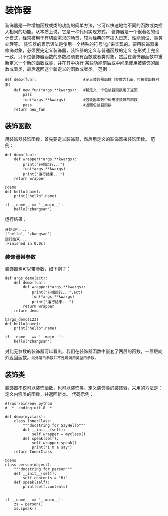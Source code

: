 # 装饰器
装饰器是一种增加函数或类的功能的简单方法，它可以快速地给不同的函数或类插入相同的功能。从本质上说，它是一种代码实现方式。
装饰器是一个很著名的设计模式，经常被用于有切面需求的场景，较为经典的有插入日志、性能测试、事务处理等。
装饰器的表示语法是使用一个特殊的符号“@”来实现的。要用装饰器来修饰对象，必须要先定义装饰器，装饰器的定义与普通函数的定义
在形式上完全一致，只不过装饰器函数的参数必须要有函数或者类对象，然后在装饰器函数中重新定义一个新的函数或类，并在其中执行
某些功能前后或中间来使用被装饰的函数或着类，最后返回这个新定义的函数或者类。
范例：
```
def demo(fun):                     #定义装饰器函数（参数为fun，可接受函数对象）
	def new_fun(*args,**kwargs):   #新定义一个包装器函数用于返回
		pass
		fun(*args,**kwargs)        #包装器函数中调用被装饰的函数
		pass                       #返回包装器函数
	return new_fun
```
## 装饰函数
用装饰器装饰函数，首先要定义装饰器，然后用定义的装饰器来装饰函数。
范例：
```
def demo(fun):
	def wrapper(*args,**kwargs):
		print("开始运行...")
		fun(*args,**kwargs)
		print("运行结束...")
	return wrapper

@demo
def hello(name):
	print("hello",name)

if __name__ == '__main__':
	hello('zhangsan') 
```
运行结果：
```
开始运行...
('hello', 'zhangsan')
运行结束...
[Finished in 0.0s]
```
### 装饰器带参数
装饰器也可以带参数，如下例子：
```
def args_demo(act):
	def demo(fun):
		def wrapper(*args,**kwargs):
			print("开始运行...",act)
			fun(*args,**kwargs)
			print("运行结束...")
		return wrapper
	return demo

@args_demo(123)
def hello(name):
	print("hello",name)

if __name__ == '__main__':
	hello('zhangsan') 
```
对比无参数的装饰器可以看出，我们在装饰器函数中嵌套了两层的函数，一层层向外返回函数。`最外层的参数并不是可调用类型的参数。`

## 装饰类
装饰器不仅可以装饰函数，也可以装饰类。定义装饰类的装饰器，采用的方法是：定义内嵌类的函数，并返回新类。
代码示例：
```
#!/usr/bin/env python
# _*_ coding:utf-8 _*_

def demo(myclass):
	class InnerClass:
		"""docstring for SayHello"""
		def __init__(self):
			self.wrapper = myclass()
		def speak(self):
			self.wrapper.speak()
			print("I'm a say")
	return InnerClass

@demo
class person(object):
	"""docstring for person"""
	def __init__(self):
		self.contents = "Hi"
	def speak(self):
		print(self.contents)


if __name__ == '__main__':
	zs = person()
	zs.speak()
```